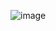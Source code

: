 ![image](https://github.com/rehfeld13/oficina-2.0/assets/88861731/d8ae7427-1e0d-4a07-8bf4-5303c781bef3)
